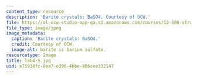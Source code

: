 ```yaml
---
content_type: resource
description: 'Barite crystals: BaSO4. Courtesy of OCW.'
file: https://ol-ocw-studio-app-qa.s3.amazonaws.com/courses/12-108-structure-of-earth-materials-fall-2004/a75938fc0ea7e3964bbe806cee332147_lab4-5.jpg
file_type: image/jpeg
image_metadata:
  caption: 'Barite crystals: BaSO4.'
  credit: Courtesy of OCW.
  image-alt: barite is barium sulfate.
resourcetype: Image
title: lab4-5.jpg
uid: a75938fc-0ea7-e396-4bbe-806cee332147
---
```

